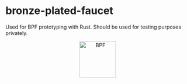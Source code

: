 # bronze-plated-faucet

Used for BPF prototyping with Rust. Should be used for testing purposes privately.

<p align="center">
  <a href="https://image.flaticon.com/" target="blank"><img src="https://images.rawpixel.com/image_png_social_square/cHJpdmF0ZS9sci9pbWFnZXMvd2Vic2l0ZS8yMDIyLTA2L2pvYjEwMjEtZWxlbWVudC05MV8xLnBuZw.png" width="100" alt="BPF" /></a>
</p>
